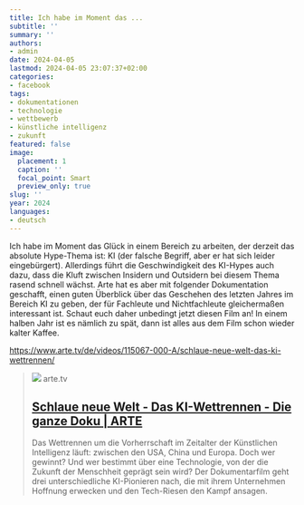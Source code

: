 ```yaml
---
title: Ich habe im Moment das ...
subtitle: ''
summary: ''
authors:
- admin
date: 2024-04-05
lastmod: 2024-04-05 23:07:37+02:00
categories:
- facebook
tags:
- dokumentationen
- technologie
- wettbewerb
- künstliche intelligenz
- zukunft
featured: false
image:
  placement: 1
  caption: ''
  focal_point: Smart
  preview_only: true
slug: ''
year: 2024
languages:
- deutsch
---
```


Ich habe im Moment das Glück in einem Bereich zu arbeiten, der derzeit das absolute Hype-Thema ist: KI (der falsche Begriff, aber er hat sich leider eingebürgert). Allerdings führt die Geschwindigkeit des KI-Hypes auch dazu, dass die Kluft zwischen Insidern und Outsidern bei diesem Thema rasend schnell wächst. Arte hat es aber mit folgender Dokumentation geschafft, einen guten Überblick über das Geschehen des letzten Jahres im Bereich KI zu geben, der für Fachleute und Nichtfachleute gleichermaßen interessant ist. Schaut euch daher unbedingt jetzt diesen Film an! In einem halben Jahr ist es nämlich zu spät, dann ist alles aus dem Film schon wieder kalter Kaffee. 

https://www.arte.tv/de/videos/115067-000-A/schlaue-neue-welt-das-ki-wettrennen/
> [![](https://api-cdn.arte.tv/img/v2/image/pq3Nt9v7ADj5QYjvvMVKrG/1920x1080?type=TEXT&watermark=true)](https://www.arte.tv/de/videos/115067-000-A/schlaue-neue-welt-das-ki-wettrennen/)
> arte.tv
> ## [Schlaue neue Welt - Das KI-Wettrennen - Die ganze Doku | ARTE](https://www.arte.tv/de/videos/115067-000-A/schlaue-neue-welt-das-ki-wettrennen/)
>
>Das Wettrennen um die Vorherrschaft im Zeitalter der Künstlichen Intelligenz läuft: zwischen den USA, China und Europa. Doch wer gewinnt? Und wer bestimmt über eine Technologie, von der die Zukunft der Menschheit geprägt sein wird? Der Dokumentarfilm geht drei unterschiedliche KI-Pionieren nach, die mit ihrem Unternehmen Hoffnung erwecken und den Tech-Riesen den Kampf ansagen.